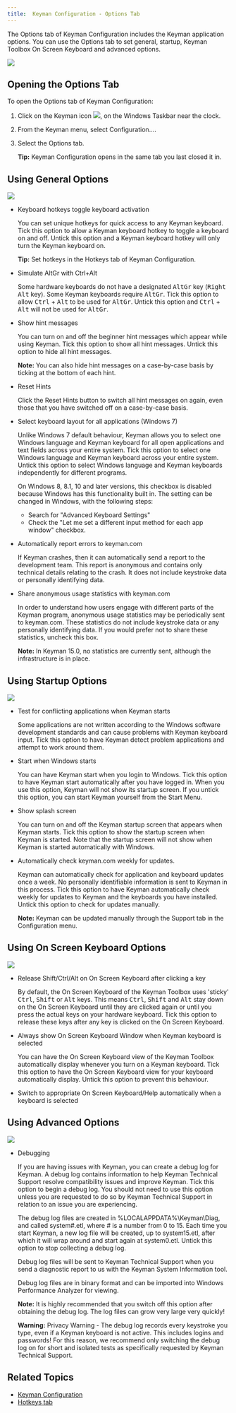 ```yaml
---
title:  Keyman Configuration - Options Tab
---
```


The Options tab of Keyman Configuration includes the Keyman application
options. You can use the Options tab to set general, startup, Keyman
Toolbox On Screen Keyboard and advanced options.

![](../../desktop_images/tab-options2.png)

## Opening the Options Tab

To open the Options tab of Keyman Configuration:

1.  Click on the Keyman icon ![](../../desktop_images/icon-keyman.png), on the
    Windows Taskbar near the clock.

2.  From the Keyman menu, select Configuration....

3.  Select the Options tab.

    **Tip:**
    Keyman Configuration opens in the same tab you last closed it in.

## Using General Options

![](../../desktop_images/options-general.png)

-   Keyboard hotkeys toggle keyboard activation

    You can set unique hotkeys for quick access to any Keyman keyboard.
    Tick this option to allow a Keyman keyboard hotkey to toggle a
    keyboard on and off. Untick this option and a Keyman keyboard hotkey
    will only turn the Keyman keyboard on.

    **Tip:**
    Set hotkeys in the Hotkeys tab of Keyman Configuration.

-   Simulate AltGr with Ctrl+Alt

    Some hardware keyboards do not have a designated <kbd>AltGr</kbd> key
    (<kbd>Right Alt</kbd> key). Some Keyman keyboards require
    <kbd>AltGr</kbd>. Tick this option to allow <kbd>Ctrl</kbd> +
    <kbd>Alt</kbd> to be used for <kbd>AltGr</kbd>. Untick this option
    and <kbd>Ctrl</kbd> + <kbd>Alt</kbd> will not be used for
    <kbd>AltGr</kbd>.

-   Show hint messages

    You can turn on and off the beginner hint messages which appear
    while using Keyman. Tick this option to show all hint messages.
    Untick this option to hide all hint messages.

    **Note:**
    You can also hide hint messages on a case-by-case basis by ticking
    at the bottom of each hint.

-   Reset Hints

    Click the Reset Hints button to switch all hint messages on again,
    even those that you have switched off on a case-by-case basis.

-   Select keyboard layout for all applications (Windows 7)

    Unlike Windows 7 default behaviour, Keyman allows you to select one
    Windows language and Keyman keyboard for all open applications and
    text fields across your entire system. Tick this option to select
    one Windows language and Keyman keyboard across your entire system.
    Untick this option to select Windows language and Keyman keyboards
    independently for different programs.

    On Windows 8, 8.1, 10 and later versions, this checkbox is disabled
    because Windows has this functionality built in. The setting can be
    changed in Windows, with the following steps:

    -   Search for "Advanced Keyboard Settings"
    -   Check the \"Let me set a different input method for each app
        window\" checkbox.

-   Automatically report errors to keyman.com

    If Keyman crashes, then it can automatically send a report to the
    development team. This report is anonymous and contains only
    technical details relating to the crash. It does not include
    keystroke data or personally identifying data.

-   Share anonymous usage statistics with keyman.com

    In order to understand how users engage with different parts of
    the Keyman program, anonymous usage statistics may be periodically
    sent to keyman.com. These statistics do not include keystroke data
    or any personally identifying data. If you would prefer not to
    share these statistics, uncheck this box.

    **Note:** In Keyman 15.0, no statistics are currently sent,
    although the infrastructure is in place.

## Using Startup Options

![](../../desktop_images/options-startup.png)

-   Test for conflicting applications when Keyman starts

    Some applications are not written according to the Windows software
    development standards and can cause problems with Keyman keyboard
    input. Tick this option to have Keyman detect problem applications
    and attempt to work around them.

-   Start when Windows starts

    You can have Keyman start when you login to Windows. Tick this
    option to have Keyman start automatically after you have logged in.
    When you use this option, Keyman will not show its startup screen.
    If you untick this option, you can start Keyman yourself from the
    Start Menu.

-   Show splash screen

    You can turn on and off the Keyman startup screen that appears when
    Keyman starts. Tick this option to show the startup screen when
    Keyman is started. Note that the startup screen will not show when
    Keyman is started automatically with Windows.

-   Automatically check keyman.com weekly for updates.

    Keyman can automatically check for application and keyboard updates
    once a week. No personally identifiable information is sent to
    Keyman in this process. Tick this option to have Keyman
    automatically check weekly for updates to Keyman and the keyboards
    you have installed. Untick this option to check for updates
    manually.

    **Note:**
    Keyman can be updated manually through the Support tab in the
    Configuration menu.

## Using On Screen Keyboard Options

![](../../desktop_images/options-osk.png)

-   Release Shift/Ctrl/Alt on On Screen Keyboard after clicking a key

    By default, the On Screen Keyboard of the Keyman Toolbox uses
    \'sticky\' <kbd>Ctrl</kbd>, <kbd>Shift</kbd> or <kbd>Alt</kbd>
    keys. This means <kbd>Ctrl</kbd>, <kbd>Shift</kbd> and <kbd>Alt</kbd>
    stay down on the On Screen Keyboard until they are clicked again or
    until you press the actual keys on your hardware keyboard. Tick this
    option to release these keys after any key is clicked on the
    On Screen Keyboard.

-   Always show On Screen Keyboard Window when Keyman keyboard is
    selected

    You can have the On Screen Keyboard view of the Keyman Toolbox
    automatically display whenever you turn on a Keyman keyboard. Tick
    this option to have the On Screen Keyboard view for your keyboard
    automatically display. Untick this option to prevent this behaviour.

-   Switch to appropriate On Screen Keyboard/Help automatically when a
    keyboard is selected

## Using Advanced Options

![](../../desktop_images/options-advanced.png)

-   Debugging

    If you are having issues with Keyman, you can create a debug log for
    Keyman. A debug log contains information to help Keyman Technical
    Support resolve compatibility issues and improve Keyman. Tick this
    option to begin a debug log. You should not need to use this option
    unless you are requested to do so by Keyman Technical Support in
    relation to an issue you are experiencing.

    The debug log files are created in %LOCALAPPDATA%\\Keyman\\Diag, and
    called system\#.etl, where \# is a number from 0 to 15. Each time
    you start Keyman, a new log file will be created, up to
    system15.etl, after which it will wrap around and start again at
    system0.etl. Untick this option to stop collecting a debug log.

    Debug log files will be sent to Keyman Technical Support when you
    send a diagnostic report to us with the Keyman System Information
    tool.

    Debug log files are in binary format and can be imported into
    Windows Performance Analyzer for viewing.

    **Note:**
    It is highly recommended that you switch off this option after
    obtaining the debug log. The log files can grow very large very
    quickly!

    **Warning:**
    Privacy Warning - The debug log records every keystroke you type,
    even if a Keyman keyboard is not active. This includes logins and
    passwords! For this reason, we recommend only switching the debug
    log on for short and isolated tests as specifically requested by
    Keyman Technical Support.

## Related Topics

-   [Keyman Configuration](../config/)
-   [Hotkeys tab](hotkeys)
